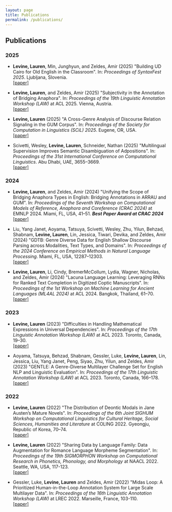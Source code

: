```yaml
---
layout: page
title: Publications
permalink: /publications/
---
```


## Publications

### 2025

- **Levine, Lauren**, Min, Junghyun, and Zeldes, Amir (2025) "Building UD Cairo for Old English in the Classroom". In: _Proceedings of SyntaxFest 2025_. Ljubljana, Slovenia. \
[[paper]](https://arxiv.org/abs/2504.18718)

- **Levine, Lauren**, and Zeldes, Amir (2025) "Subjectivity in the Annotation of Bridging Anaphora". In: _Proceedings of the 19th Linguistic Annotation Workshop (LAW)_ at ACL 2025. Vienna, Austria. \
[[paper]](https://arxiv.org/abs/2506.07297)

- **Levine, Lauren** (2025) "A Cross-Genre Analysis of Discourse Relation Signaling in the GUM Corpus". In: _Proceedings of the Society for Computation in Linguistics (SCiL) 2025_. Eugene, OR, USA. \
[[paper]](https://openpublishing.library.umass.edu/scil/article/id/3155/)

- Scivetti, Wesley, **Levine, Lauren**, Schneider, Nathan (2025) "Multilingual Supervision Improves Semantic Disambiguation of Adpositions". In: _Proceedings of the 31st International Conference on Computational Linguistics_. Abu Dhabi, UAE, 3655–3669. \
[[paper]](https://aclanthology.org/2025.coling-main.247/)

### 2024

- **Levine, Lauren**, and Zeldes, Amir  (2024) "Unifying the Scope of Bridging Anaphora Types in English: Bridging Annotations in ARRAU and GUM". In: _Proceedings of the Seventh Workshop on Computational Models of Reference, Anaphora and Coreference (CRAC 2024)_ at EMNLP 2024. Miami, FL, USA, 41–51. _**Best Paper Award at CRAC 2024**_ \
[[paper]](https://aclanthology.org/2024.crac-1.5/)

- Liu, Yang Janet, Aoyama, Tatsuya, Scivetti, Wesley, Zhu, Yilun, Behzad, Shabnam, **Levine, Lauren**, Lin, Jessica, Tiwari, Devika, and Zeldes, Amir (2024) "GDTB: Genre Diverse Data for English Shallow Discourse Parsing across Modalities, Text Types, and Domains". In: _Proceedings of the 2024 Conference on Empirical Methods in Natural Language Processing_. Miami, FL, USA, 12287–12303. \
[[paper]](https://aclanthology.org/2024.emnlp-main.684/)

- **Levine, Lauren**, Li, Cindy, BremerMcCollum, Lydia, Wagner, Nicholas, and Zeldes, Amir  (2024) "Lacuna Language Learning: Leveraging RNNs for Ranked Text Completion in Digitized Coptic Manuscripts". In: _Proceedings of the 1st Workshop on Machine Learning for Ancient Languages (ML4AL 2024)_ at ACL 2024. Bangkok, Thailand, 61–70. \
[[paper]](https://aclanthology.org/2024.ml4al-1.8/)

### 2023

- **Levine, Lauren** (2023) "Difficulties in Handling Mathematical Expressions in Universal Dependencies". In: _Proceedings of the 17th Linguistic Annotation Workshop (LAW)_ at ACL 2023. Toronto, Canada, 19–30. \
[[paper]](https://aclanthology.org/2023.law-1.3/)

- Aoyama, Tatsuya, Behzad, Shabnam, Gessler, Luke, **Levine, Lauren**, Lin, Jessica, Liu, Yang Janet, Peng, Siyao, Zhu, Yilun, and Zeldes, Amir (2023) "GENTLE: A Genre-Diverse Multilayer Challenge Set for English NLP and Linguistic Evaluation". In: _Proceedings of the 17th Linguistic Annotation Workshop (LAW)_ at ACL 2023. Toronto, Canada, 166–178. \
[[paper]](https://aclanthology.org/2023.law-1.17/)

### 2022

- **Levine, Lauren** (2022) "The Distribution of Deontic Modals in Jane Austen’s Mature Novels". In: _Proceedings of the 6th Joint SIGHUM Workshop on Computational Linguistics for Cultural Heritage, Social Sciences, Humanities and Literature_ at COLING 2022. Gyeongju, Republic of Korea, 70–74. \
[[paper]](https://aclanthology.org/2022.latechclfl-1.9/)

- **Levine, Lauren** (2022) "Sharing Data by Language Family: Data Augmentation for Romance Language Morpheme Segmentation". In: _Proceedings of the 19th SIGMORPHON Workshop on Computational Research in Phonetics, Phonology, and Morphology_ at NAACL 2022. Seattle, WA, USA, 117-123. \
[[paper]](https://aclanthology.org/2022.sigmorphon-1.12/)

- Gessler, Luke, **Levine, Lauren** and Zeldes, Amir (2022) "Midas Loop: A Prioritized Human-in-the-Loop Annotation System for Large Scale Multilayer Data". In: _Proceedings of the 16th Linguistic Annotation Workshop (LAW)_ at LREC 2022. Marseille, France, 103-110. \
[[paper]](https://aclanthology.org/2022.law-1.13/)

